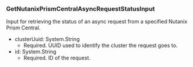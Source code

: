 ### GetNutanixPrismCentralAsyncRequestStatusInput
Input for retrieving the status of an async request from a specified Nutanix Prism Central.

- clusterUuid: System.String
  - Required. UUID used to identify the cluster the request goes to.
- id: System.String
  - Required. ID of the request.
